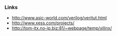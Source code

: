 ### Links
- http://www.asic-world.com/verilog/veritut.html
- http://www.xess.com/projects/
- http://tom-itx.no-ip.biz:81/~webpage/temp/xilinx/

